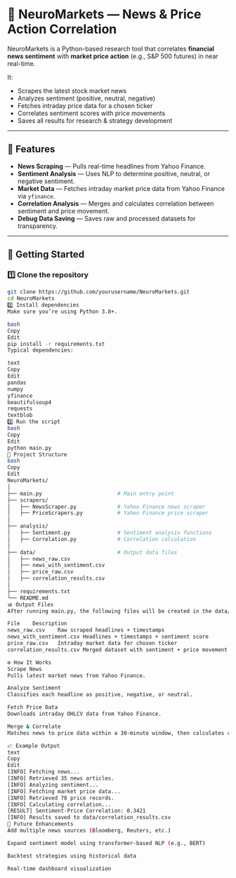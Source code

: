 # 🧠 NeuroMarkets — News & Price Action Correlation

NeuroMarkets is a Python-based research tool that correlates **financial news sentiment** with **market price action** (e.g., S&P 500 futures) in near real-time.

It:
- Scrapes the latest stock market news
- Analyzes sentiment (positive, neutral, negative)
- Fetches intraday price data for a chosen ticker
- Correlates sentiment scores with price movements
- Saves all results for research & strategy development

---

## 📌 Features

- **News Scraping** — Pulls real-time headlines from Yahoo Finance.
- **Sentiment Analysis** — Uses NLP to determine positive, neutral, or negative sentiment.
- **Market Data** — Fetches intraday market price data from Yahoo Finance via `yfinance`.
- **Correlation Analysis** — Merges and calculates correlation between sentiment and price movement.
- **Debug Data Saving** — Saves raw and processed datasets for transparency.

---

## 🚀 Getting Started

### 1️⃣ Clone the repository
```bash
git clone https://github.com/yourusername/NeuroMarkets.git
cd NeuroMarkets
2️⃣ Install dependencies
Make sure you’re using Python 3.8+.

bash
Copy
Edit
pip install -r requirements.txt
Typical dependencies:

text
Copy
Edit
pandas
numpy
yfinance
beautifulsoup4
requests
textblob
3️⃣ Run the script
bash
Copy
Edit
python main.py
📂 Project Structure
bash
Copy
Edit
NeuroMarkets/
│
├── main.py                        # Main entry point
├── scrapers/
│   ├── NewsScraper.py             # Yahoo Finance news scraper
│   ├── PriceScrapers.py           # Yahoo Finance price scraper
│
├── analysis/
│   ├── Sentiment.py               # Sentiment analysis functions
│   ├── Correlation.py             # Correlation calculation
│
├── data/                          # Output data files
│   ├── news_raw.csv
│   ├── news_with_sentiment.csv
│   ├── price_raw.csv
│   ├── correlation_results.csv
│
├── requirements.txt
└── README.md
📊 Output Files
After running main.py, the following files will be created in the data/ folder:

File	Description
news_raw.csv	Raw scraped headlines + timestamps
news_with_sentiment.csv	Headlines + timestamps + sentiment score
price_raw.csv	Intraday market data for chosen ticker
correlation_results.csv	Merged dataset with sentiment + price movement + calculated correlation

⚙️ How It Works
Scrape News
Pulls latest market news from Yahoo Finance.

Analyze Sentiment
Classifies each headline as positive, negative, or neutral.

Fetch Price Data
Downloads intraday OHLCV data from Yahoo Finance.

Merge & Correlate
Matches news to price data within a 30-minute window, then calculates correlation.

📈 Example Output
text
Copy
Edit
[INFO] Fetching news...
[INFO] Retrieved 35 news articles.
[INFO] Analyzing sentiment...
[INFO] Fetching market price data...
[INFO] Retrieved 78 price records.
[INFO] Calculating correlation...
[RESULT] Sentiment-Price Correlation: 0.3421
[INFO] Results saved to data/correlation_results.csv
🔮 Future Enhancements
Add multiple news sources (Bloomberg, Reuters, etc.)

Expand sentiment model using transformer-based NLP (e.g., BERT)

Backtest strategies using historical data

Real-time dashboard visualization
